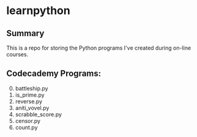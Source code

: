 # learnpython


## Summary
This is a repo for storing the Python programs I've created during on-line courses. 


## Codecademy Programs:
0.	battleship.py
0. is_prime.py
0. reverse.py
0. aniti_vovel.py
0. scrabble_score.py
0. censor.py
0. count.py